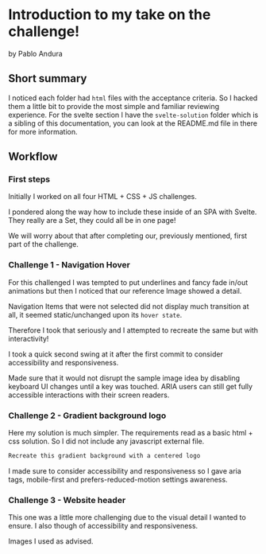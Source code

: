 # Introduction to my take on the challenge!

by Pablo Andura


## Short summary

I noticed each folder had `html` files with the acceptance criteria. So I hacked them a little bit to provide the most simple and familiar reviewing experience.
For the svelte section I have the `svelte-solution` folder which is a sibling of this documentation, you can look at the README.md file in there for more information.


## Workflow

### First steps

Initially I worked on all four HTML + CSS + JS challenges. 

I pondered along the way how to include these inside of an SPA with Svelte. They really are a Set, they could all be in one page!

We will worry about that after completing our, previously mentioned, first part of the challenge.

### Challenge 1 - Navigation Hover

For this challenged I was tempted to put underlines and fancy fade in/out animations but then I noticed that our reference Image showed a detail. 

Navigation Items that were not selected did not display much transition at all, it seemed static/unchanged upon its `hover state`.

Therefore I took that seriously and I attempted to recreate the same but with interactivity!

I took a quick second swing at it after the first commit to consider accessibility and responsiveness. 

Made sure that it would not disrupt the sample image idea by disabling keyboard UI changes until a key was touched. ARIA users can still get fully accessible interactions with their screen readers.

### Challenge 2 - Gradient background logo

Here my solution is much simpler. The requirements read as a basic html + css solution. So I did not include any javascript external file.

```md
Recreate this gradient background with a centered logo
```

I made sure to consider accessibility and responsiveness so I gave aria tags, mobile-first and prefers-reduced-motion settings awareness.

### Challenge 3 - Website header

This one was a little more challenging due to the visual detail I wanted to ensure. 
I also though of accessibility and responsiveness.

Images I used as advised.


